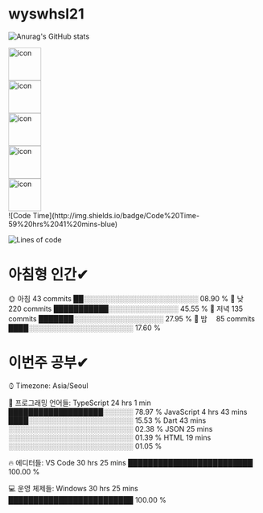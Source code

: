 # wyswhsl21
![Anurag's GitHub stats](https://github-readme-stats.vercel.app/api?username=wyswhsl21&show_icons=true&theme=great-gatsby)
<div style="display: flex; align-items: flex-start;"><img src="https://techstack-generator.vercel.app/js-icon.svg" alt="icon" width="65" height="65" /></div><div style="display: flex; align-items: flex-start;"><img src="https://techstack-generator.vercel.app/restapi-icon.svg" alt="icon" width="65" height="65" /></div><div style="display: flex; align-items: flex-start;"><img src="https://techstack-generator.vercel.app/aws-icon.svg" alt="icon" width="65" height="65" /></div><div style="display: flex; align-items: flex-start;"><img src="https://techstack-generator.vercel.app/jest-icon.svg" alt="icon" width="65" height="65" /></div><div style="display: flex; align-items: flex-start;"><img src="https://techstack-generator.vercel.app/react-icon.svg" alt="icon" width="65" height="65" /></div>
<!--START_SECTION:waka-->
![Code Time](http://img.shields.io/badge/Code%20Time-59%20hrs%2041%20mins-blue)

![Lines of code](https://img.shields.io/badge/%EC%A0%80%EB%8A%94%20%EC%97%AC%ED%83%9C%EA%B9%8C%EC%A7%80%20-241%20Thousand%20%EC%A4%84%EC%9D%98%20%EC%BD%94%EB%93%9C%EB%A5%BC%20%EC%9E%91%EC%84%B1%ED%96%88%EC%96%B4%EC%9A%94.-blue)
# 아침형 인간✔
🌞 아침            43 commits       ██░░░░░░░░░░░░░░░░░░░░░░░   08.90 % 
🌆 낮　           220 commits       ███████████░░░░░░░░░░░░░░   45.55 % 
🌃 저녁           135 commits       ███████░░░░░░░░░░░░░░░░░░   27.95 % 
🌙 밤　            85 commits       ████░░░░░░░░░░░░░░░░░░░░░   17.60 % 

# 이번주 공부✔
⌚︎ Timezone: Asia/Seoul

💬 프로그래밍 언어들: 
TypeScript               24 hrs 1 min        ███████████████████░░░░░░   78.97 % 
JavaScript               4 hrs 43 mins       ████░░░░░░░░░░░░░░░░░░░░░   15.53 % 
Dart                     43 mins             ░░░░░░░░░░░░░░░░░░░░░░░░░   02.38 % 
JSON                     25 mins             ░░░░░░░░░░░░░░░░░░░░░░░░░   01.39 % 
HTML                     19 mins             ░░░░░░░░░░░░░░░░░░░░░░░░░   01.05 % 

🔥 에디터들: 
VS Code                  30 hrs 25 mins      █████████████████████████   100.00 % 

💻 운영 체제들: 
Windows                  30 hrs 25 mins      █████████████████████████   100.00 % 

